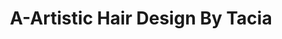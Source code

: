 ---
title: "A-Artistic Hair Design By Tacia"
url: /columbus/a-artistic-hair-design-by-tacia/
shop: Friseur
---